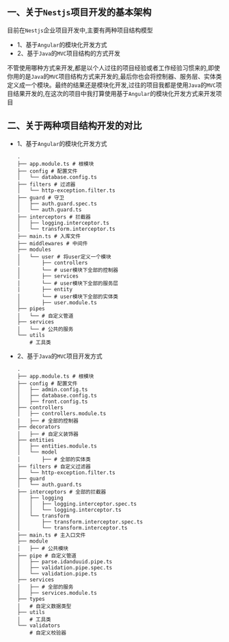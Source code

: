 

## 一、关于`Nestjs`项目开发的基本架构
目前在`Nestjs`企业项目开发中,主要有两种项目结构模型

* 1、基于`Angular`的模块化开发方式
* 2、基于`Java`的`MVC`项目结构的方式开发

不管使用哪种方式来开发,都是以个人过往的项目经验或者工作经验习惯来的,即使你用的是`Java`的`MVC`项目结构方式来开发的,最后你也会将控制器、服务层、实体类定义成一个模块。最终的结果还是模块化开发,过往的项目我都是使用`Java`的`MVC`项目结果开发的,在这次的项目中我打算使用基于`Angular`的模块化开发方式来开发项目

## 二、关于两种项目结构开发的对比

* 1、基于`Angular`的模块化开发方式

  ```shell
  .
  ├── app.module.ts # 根模块
  ├── config # 配置文件
  │   └── database.config.ts
  ├── filters # 过滤器
  │   └── http-exception.filter.ts
  ├── guard # 守卫
  │   ├── auth.guard.spec.ts
  │   └── auth.guard.ts
  ├── interceptors # 拦截器
  │   ├── logging.interceptor.ts
  │   └── transform.interceptor.ts
  ├── main.ts # 入库文件
  ├── middlewares # 中间件
  ├── modules
  │   └── user # 将user定义一个模块
  │       ├── controllers
  │       └── # user模块下全部的控制器
  │       ├── services
  │       └── # user模块下全部的服务层
  |       ├── entity
  │       └── # user模块下全部的实体类
  │       ├── user.module.ts
  ├── pipes
  │   └── # 自定义管道
  ├── services
  │   └── # 公共的服务
  └── utils
      # 工具类
  ```

* 2、基于`Java`的`MVC`项目开发方式

  ```shell
  .
  ├── app.module.ts # 根模块
  ├── config # 配置文件
  │   ├── admin.config.ts
  │   ├── database.config.ts
  │   ├── front.config.ts
  ├── controllers
  │   ├── controllers.module.ts
  |   ├── # 全部的控制器
  ├── decorators
  │   ├── # 自定义装饰器
  ├── entities
  │   ├── entities.module.ts
  │   └── model
  │       ├── # 全部的实体类
  ├── filters # 自定义过滤器
  │   └── http-exception.filter.ts
  ├── guard
  │   └── auth.guard.ts
  ├── interceptors # 全部的拦截器
  │   ├── logging
  │   │   ├── logging.interceptor.spec.ts
  │   │   └── logging.interceptor.ts
  │   └── transform
  │       ├── transform.interceptor.spec.ts
  │       └── transform.interceptor.ts
  ├── main.ts # 主入口文件
  ├── module
  │   ├── # 公共模块
  ├── pipe # 自定义管道
  │   ├── parse.idanduuid.pipe.ts
  │   ├── validation.pipe.spec.ts
  │   └── validation.pipe.ts
  ├── services
  │   ├── # 全部的服务
  │   ├── services.module.ts
  ├── types
  │   # 自定义数据类型
  ├── utils
  │   # 工具类
  └── validators
      # 自定义校验器
  ```
